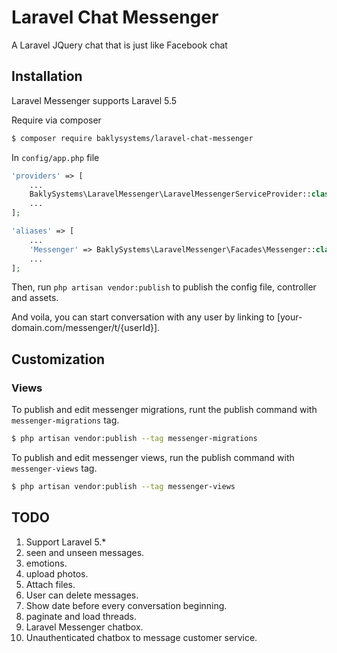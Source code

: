 # Laravel Chat Messenger
A Laravel JQuery chat that is just like Facebook chat

## Installation

Laravel Messenger supports Laravel 5.5

Require via composer

```bash
$ composer require baklysystems/laravel-chat-messenger
```

In `config/app.php` file

```php
'providers' => [
    ...
    BaklySystems\LaravelMessenger\LaravelMessengerServiceProvider::class,
    ...
];

'aliases' => [
    ...
    'Messenger' => BaklySystems\LaravelMessenger\Facades\Messenger::class,
    ...
];
```
Then, run `php artisan vendor:publish` to publish the config file, controller and assets.

And voila, you can start conversation with any user by linking to [your-domain.com/messenger/t/{userId}].

## Customization

### Views

To publish and edit messenger migrations, runt the publish command with `messenger-migrations` tag.

```bash
$ php artisan vendor:publish --tag messenger-migrations
```

To publish and edit messenger views, run the publish command with `messenger-views` tag.

```bash
$ php artisan vendor:publish --tag messenger-views
```

## TODO

1. Support Laravel 5.*
2. seen and unseen messages.
3. emotions.
4. upload photos.
5. Attach files.
6. User can delete messages.
7. Show date before every conversation beginning.
8. paginate and load threads.
9. Laravel Messenger chatbox.
10. Unauthenticated chatbox to message customer service.
